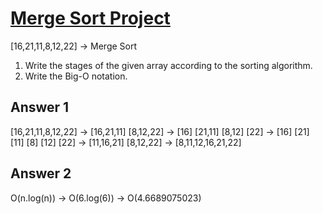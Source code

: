 # [Merge Sort Project](https://app.patika.dev/courses/veri-yapilari-ve-algoritmalar/merge-sort-proje)

[16,21,11,8,12,22] -> Merge Sort

1. Write the stages of the given array according to the sorting algorithm.
2. Write the Big-O notation.

## Answer 1
[16,21,11,8,12,22] -> [16,21,11] [8,12,22] -> [16] [21,11] [8,12] [22] -> [16] [21] [11] [8] [12] [22] -> [11,16,21] [8,12,22] -> [8,11,12,16,21,22]

## Answer 2
O(n.log(n)) -> O(6.log(6)) -> O(4.6689075023)